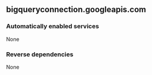 ## bigqueryconnection.googleapis.com

### Automatically enabled services

None

### Reverse dependencies

None
